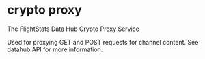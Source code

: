 crypto proxy
============

The FlightStats Data Hub Crypto Proxy Service

Used for proxying GET and POST requests for channel content. See datahub API for more information.

